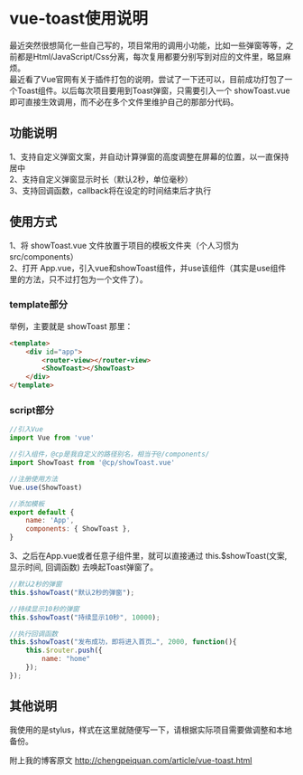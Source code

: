vue-toast使用说明
===

最近突然很想简化一些自己写的，项目常用的调用小功能，比如一些弹窗等等，之前都是Html/JavaScript/Css分离，每次复用都要分别写到对应的文件里，略显麻烦。<br>
最近看了Vue官网有关于插件打包的说明，尝试了一下还可以，目前成功打包了一个Toast组件。以后每次项目要用到Toast弹窗，只需要引入一个 showToast.vue 即可直接生效调用，而不必在多个文件里维护自己的那部分代码。

## 功能说明
1、支持自定义弹窗文案，并自动计算弹窗的高度调整在屏幕的位置，以一直保持居中<br>
2、支持自定义弹窗显示时长（默认2秒，单位毫秒）<br>
3、支持回调函数，callback将在设定的时间结束后才执行<br>

## 使用方式
1、将 showToast.vue 文件放置于项目的模板文件夹（个人习惯为 src/components）<br>
2、打开 App.vue，引入vue和showToast组件，并use该组件（其实是use组件里的方法，只不过打包为一个文件了）。<br>

### template部分
举例，主要就是 showToast 那里：<br>
```html
<template>
	<div id="app">
		<router-view></router-view>
		<ShowToast></ShowToast>
	</div>
</template>
```

### script部分
```JavaScript
//引入Vue
import Vue from 'vue'

//引入组件，@cp是我自定义的路径别名，相当于@/components/
import ShowToast from '@cp/showToast.vue'

//注册使用方法
Vue.use(ShowToast)

//添加模板
export default {
	name: 'App',
	components: { ShowToast },
}
```

3、之后在App.vue或者任意子组件里，就可以直接通过 this.$showToast(文案, 显示时间, 回调函数) 去唤起Toast弹窗了。
```JavaScript
//默认2秒的弹窗
this.$showToast("默认2秒的弹窗");

//持续显示10秒的弹窗
this.$showToast("持续显示10秒", 10000);

//执行回调函数
this.$showToast("发布成功，即将进入首页…", 2000, function(){
	this.$router.push({
		name: "home"
	});
});
```

## 其他说明
我使用的是stylus，样式在这里就随便写一下，请根据实际项目需要做调整和本地备份。

附上我的博客原文 http://chengpeiquan.com/article/vue-toast.html